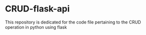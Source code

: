 # CRUD-flask-api
This repository is dedicated for the code file pertaining to the CRUD operation in python using flask
